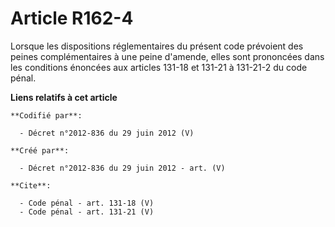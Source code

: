 # Article R162-4

Lorsque les dispositions réglementaires du présent code prévoient des peines complémentaires à une peine d'amende, elles sont
prononcées dans les conditions énoncées aux articles 131-18 et 131-21 à 131-21-2 du code pénal.

**Liens relatifs à cet article**

	**Codifié par**:

	  - Décret n°2012-836 du 29 juin 2012 (V)

	**Créé par**:

	  - Décret n°2012-836 du 29 juin 2012 - art. (V)

	**Cite**:

	  - Code pénal - art. 131-18 (V)
	  - Code pénal - art. 131-21 (V)
